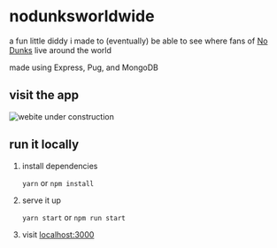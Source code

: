 # nodunksworldwide

a fun little diddy i made to (eventually) be able to see where fans of [No Dunks](nodunks.com) live around the world

made using Express, Pug, and MongoDB

## visit the app

![webite under construction](https://lpmarketingcreative.com/image/thumbnail/article-dundermifflin-image01.jpg?width=750&height=500 "webiste under construction")

## run it locally

1. install dependencies

    `yarn` or `npm install`

2. serve it up

    `yarn start` or `npm run start`
3. visit [localhost:3000](http://localhost:3000)
